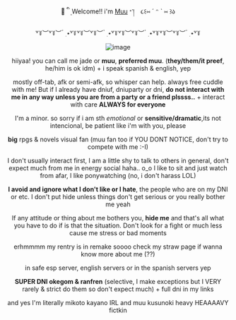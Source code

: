 <div align="center">
<hl align="center">💉 ི ֺ ۪ Welcome!! i'm <a href="https://milgram.fandom.com/wiki/Kusunoki_Muu">Muu</a> ᐩ་།　૮꒰⑅ ˊ ᵔ ˋ ⑅ ꒱ა</hl>

  
  ꒷꒦︶꒷꒦︶ ๋ ࣭ ⭑꒷꒦꒷꒦︶꒷꒦︶ ๋ ࣭ ⭑꒷꒦꒷꒦︶꒷꒦︶ ๋ ࣭ ⭑꒷꒦꒷꒦︶꒷꒦︶ ๋ ࣭ ⭑꒷꒦
  
![image](https://github.com/user-attachments/assets/70cc5661-9d3a-4699-9bee-333b8e7a2473)


hiiyaa! you can call me jade or **muu**, **preferred muu**. (**they/them/it preef**, he/him is ok idm) + i speak spanish & english, yep

mostly off-tab, afk or semi-afk, so whisper can help. always free cuddle with me! But if I already have dniuf, dniuparty or dni, 
**do not interact with me in any way unless you are from a party or a friend plssss..** + interact with care **ALWAYS for everyone**

I'm a minor. so sorry if i am sth *emotional* or **sensitive/dramatic**,its not intencional, be patient like i'm with you, please

**big** rpgs & novels visual fan (muu fan too if YOU DONT NOTICE, don't try to compete with me :-I)

I don't usually interact first, I am a little shy to talk to others in general, don't expect much from me in energy social haha.. o_o 
I like to sit and just watch from afar, I like ponywatching (no, i don't harass LOL)

**I avoid and ignore what I don't like or I hate**, the people who are on my DNI or etc. 
I don't put hide unless things don't get serious or you really bother me yeah

If any attitude or thing about me bothers you, **hide me** and that's all what you have to do if is that the situation. 
Don't look for a fight or much less cause me stress or bad moments

erhmmmm my rentry is in remake soooo check my straw page if wanna know more about me (??)

in safe esp server, english servers or in the spanish servers yep

**SUPER DNI okegom & ranfren** (selective, I make exceptions but I VERY rarely & strict do them so don't expect much) + full dni in my links

and yes I'm literally mikoto kayano IRL and muu kusunoki heavy HEAAAAVY fictkin



